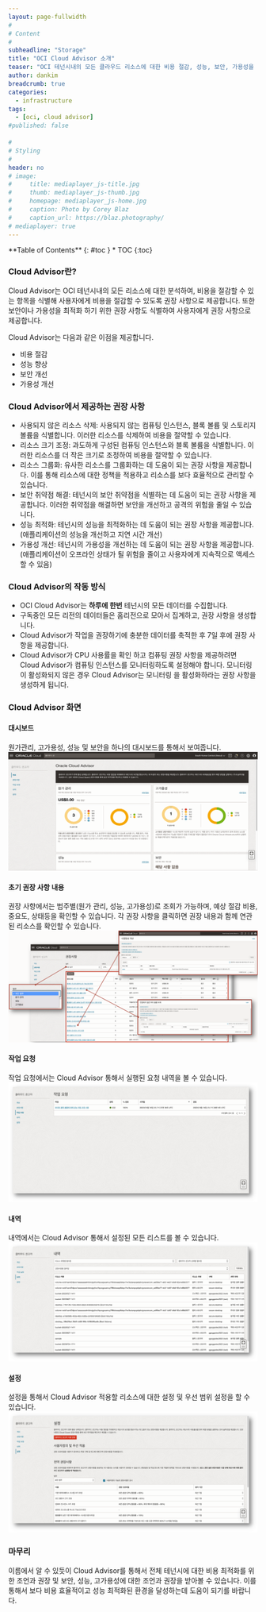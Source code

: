 ```yaml
---
layout: page-fullwidth
#
# Content
#
subheadline: "Storage"
title: "OCI Cloud Advisor 소개"
teaser: "OCI 테넌시내의 모든 클라우드 리소스에 대한 비용 절감, 성능, 보안, 가용성을 최적화 하기 위한 권장 사항을 제공하는 Cloud Advisor에 대해서 알아봅니다."
author: dankim
breadcrumb: true
categories:
  - infrastructure
tags:
  - [oci, cloud advisor]
#published: false

#
# Styling
#
header: no
# image:
#     title: mediaplayer_js-title.jpg
#     thumb: mediaplayer_js-thumb.jpg
#     homepage: mediaplayer_js-home.jpg
#     caption: Photo by Corey Blaz
#     caption_url: https://blaz.photography/
# mediaplayer: true
---
```


<div class="panel radius" markdown="1">
**Table of Contents**
{: #toc }
*  TOC
{:toc}
</div>


### Cloud Advisor란?
Cloud Advisor는 OCI 테넌시내의 모든 리소스에 대한 분석하여, 비용을 절감할 수 있는 항목을 식별해 사용자에게 비용을 절감할 수 있도록 권장 사항으로 제공합니다. 또한 보안이나 가용성을 최적화 하기 위한 권장 사항도 식별하여 사용자에게 권장 사항으로 제공합니다.

Cloud Advisor는 다음과 같은 이점을 제공합니다.

* 비용 절감
* 성능 향상
* 보안 개선
* 가용성 개선

### Cloud Advisor에서 제공하는 권장 사항

* 사용되지 않은 리소스 삭제: 사용되지 않는 컴퓨팅 인스턴스, 블록 볼륨 및 스토리지 볼륨을 식별합니다. 이러한 리소스를 삭제하여 비용을 절약할 수 있습니다.
* 리소스 크기 조정: 과도하게 구성된 컴퓨팅 인스턴스와 블록 볼륨을 식별합니다. 이러한 리소스를 더 작은 크기로 조정하여 비용을 절약할 수 있습니다.
* 리소스 그룹화: 유사한 리소스를 그룹화하는 데 도움이 되는 권장 사항을 제공합니다. 이를 통해 리소스에 대한 정책을 적용하고 리소스를 보다 효율적으로 관리할 수 있습니다.
* 보안 취약점 해결: 테넌시의 보안 취약점을 식별하는 데 도움이 되는 권장 사항을 제공합니다. 이러한 취약점을 해결하면 보안을 개선하고 공격의 위험을 줄일 수 있습니다.
* 성능 최적화: 테넌시의 성능을 최적화하는 데 도움이 되는 권장 사항을 제공합니다. (애플리케이션의 성능을 개선하고 지연 시간 개선)
* 가용성 개선: 테넌시의 가용성을 개선하는 데 도움이 되는 권장 사항을 제공합니다.(애플리케이션이 오프라인 상태가 될 위험을 줄이고 사용자에게 지속적으로 액세스할 수 있음)

### Cloud Advisor의 작동 방식
* OCI Cloud Advisor는 **하루에 한번** 테넌시의 모든 데이터를 수집합니다. 
* 구독중인 모든 리전의 데이터들은 홈리전으로 모아서 집계하고, 권장 사항을 생성합니다.
* Cloud Advisor가 작업을 권장하기에 충분한 데이터를 축적한 후 7일 후에 권장 사항을 제공합니다.
* Cloud Advisor가 CPU 사용률을 확인 하고 컴퓨팅 권장 사항을 제공하려면 Cloud Advisor가 컴퓨팅 인스턴스를 모니터링하도록 설정해야 합니다. 모니터링이 활성화되지 않은 경우 Cloud Advisor는 모니터링 을 활성화하라는 권장 사항을 생성하게 됩니다.

### Cloud Advisor 화면
#### 대시보드
원가관리, 고가용성, 성능 및 보안을 하나의 대시보드를 통해서 보여줍니다.
![](/assets/img/infrastructure/2023/oci-cloud-advisor-1.png " ")

#### 초기 권장 사항 내용
권장 사항에서는 범주별(원가 관리, 성능, 고가용성)로 조회가 가능하며, 예상 절감 비용, 중요도, 상태등을 확인할 수 있습니다. 각 권장 사항을 클릭하면 권장 내용과 함께 연관된 리소스를 확인할 수 있습니다.
![](/assets/img/infrastructure/2023/oci-cloud-advisor-2.png " ")

#### 작업 요청
작업 요청에서는 Cloud Advisor 통해서 실행된 요청 내역을 볼 수 있습니다.
![](/assets/img/infrastructure/2023/oci-cloud-advisor-3.png " ")

#### 내역
내역에서는 Cloud Advisor 통해서 설정된 모든 리스트를 볼 수 있습니다.
![](/assets/img/infrastructure/2023/oci-cloud-advisor-4.png " ")

#### 설정
설정을 통해서 Cloud Advisor 적용할 리소스에 대한 설정 및 우선 범위 설정을 할 수 있습니다.
![](/assets/img/infrastructure/2023/oci-cloud-advisor-5.png " ")

### 마무리
이름에서 알 수 있듯이 Cloud Advisor를 통해서 전체 테넌시에 대한 비용 최적화를 위한 조언과 권장 및 보안, 성능, 고가용성에 대한 조언과 권장을 받아볼 수 있습니다. 이를 통해서 보다 비용 효율적이고 성능 최적화된 환경을 달성하는데 도움이 되기를 바랍니다.